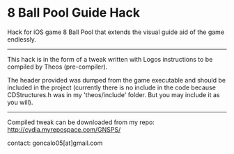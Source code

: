 8 Ball Pool Guide Hack
======================

Hack for iOS game 8 Ball Pool that extends the visual guide aid of the game endlessly.

***************************

This hack is in the form of a tweak written with Logos instructions to be compiled by Theos (pre-compiler).

The header provided was dumped from the game executable and should be included in the project (currently
there is no include in the code because CDStructures.h was in my 'theos/include' folder. But you may include
it as you will).

***************************

Compiled tweak can be downloaded from my repo:
http://cydia.myrepospace.com/GNSPS/

contact:
goncalo05[at]gmail.com
